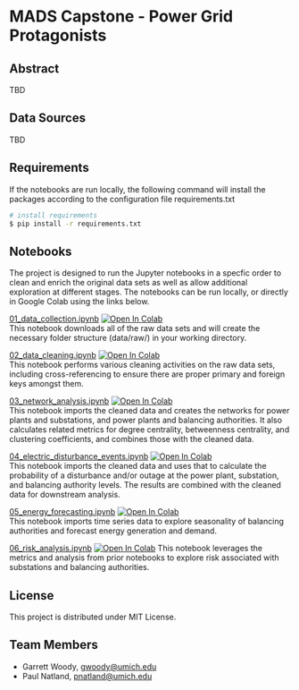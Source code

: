 # MADS Capstone - Power Grid Protagonists

## Abstract
TBD

## Data Sources
TBD

## Requirements
If the notebooks are run locally, the following command will install the packages according to the configuration file requirements.txt

```bash
# install requirements
$ pip install -r requirements.txt
```

## Notebooks
The project is designed to run the Jupyter notebooks in a specfic order to clean and enrich the original data sets as well as allow additional exploration at different stages. The notebooks can be run locally, or directly in Google Colab using the links below.

[01_data_collection.ipynb](notebooks/01_data_collection.ipynb)
[![Open In Colab](https://colab.research.google.com/assets/colab-badge.svg)](https://colab.research.google.com/drive/1h7_Lini_DragojOUY1e35wTTF2ahUDoC?usp=sharing)  
This notebook downloads all of the raw data sets and will create the necessary folder structure (data/raw/) in your working directory.

[02_data_cleaning.ipynb](notebooks/02_data_cleaning.ipynb)
[![Open In Colab](https://colab.research.google.com/assets/colab-badge.svg)](https://colab.research.google.com/drive/13_bQOJv3PEafOUE1paOBhyunHh7WTWZY?usp=sharing)  
This notebook performs various cleaning activities on the raw data sets, including cross-referencing to ensure there are proper primary and foreign keys amongst them.

[03_network_analysis.ipynb](notebooks/03_network_analysis.ipynb)
[![Open In Colab](https://colab.research.google.com/assets/colab-badge.svg)](https://colab.research.google.com/drive/1SgRCiBWNVZKtddUtvYJeGxFuJ0hdKoPN?usp=sharing)  
This notebook imports the cleaned data and creates the networks for power plants and substations, and power plants and balancing authorities. It also calculates related metrics for degree centrality, betweenness centrality, and clustering coefficients, and combines those with the cleaned data.

[04_electric_disturbance_events.ipynb](notebooks/04_electric_disturbance_events.ipynb)
[![Open In Colab](https://colab.research.google.com/assets/colab-badge.svg)](https://colab.research.google.com/drive/1N-Pr-oG4TLxdJjTijiuFnTMDd8QI-mzc?usp=sharing)  
This notebook imports the cleaned data and uses that to calculate the probability of a disturbance and/or outage at the power plant, substation, and balancing authority levels. The results are combined with the cleaned data for downstream analysis.

[05_energy_forecasting.ipynb](notebooks/05_energy_forecasting.ipynb)
[![Open In Colab](https://colab.research.google.com/assets/colab-badge.svg)](https://colab.research.google.com/drive/1jESIbi0HAHocTNzuyFzvh3N50Bg--qgc?usp=sharing)  
This notebook imports time series data to explore seasonality of balancing authorities and forecast energy generation and demand.

[06_risk_analysis.ipynb](notebooks/06_risk_analysis.ipynb)
[![Open In Colab](https://colab.research.google.com/assets/colab-badge.svg)](https://colab.research.google.com/drive/1wFKJzp2QPBhcdu1_aX9kwhhy8INKUpj8?usp=sharing) 
This notebook leverages the metrics and analysis from prior notebooks to explore risk associated with substations and balancing authorities.

## License
This project is distributed under MIT License.

## Team Members
  - Garrett Woody, gwoody@umich.edu
  - Paul Natland, pnatland@umich.edu
